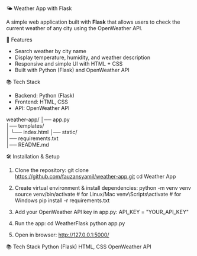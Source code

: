 🌤️ Weather App with Flask

A simple web application built with **Flask** that allows users to check the current weather of any city using the OpenWeather API.

🚀 Features
- Search weather by city name
- Display temperature, humidity, and weather description
- Responsive and simple UI with HTML + CSS
- Built with Python (Flask) and OpenWeather API

📚 Tech Stack
- Backend: Python (Flask)
- Frontend: HTML, CSS
- API: OpenWeather API

weather-app/
│── app.py              
│── templates/         
│   └── index.html
│── static/            
│── requirements.txt    
│── README.md           

🛠️ Installation & Setup
1. Clone the repository:
   git clone https://github.com/fauzansyamil/weather-app.git
   cd Weather App

2. Create virtual environment & install dependencies:
    python -m venv venv
    source venv/bin/activate   # for Linux/Mac
    venv\Scripts\activate      # for Windows
    pip install -r requirements.txt

3. Add your OpenWeather API key in app.py:
    API_KEY = "YOUR_API_KEY"

4. Run the app:
    cd WeatherFlask
    python app.py

5. Open in browser:
    http://127.0.0.1:5000/


📚 Tech Stack
Python (Flask)
HTML, CSS
OpenWeather API

